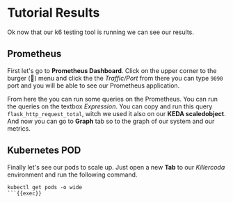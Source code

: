# Tutorial Results

Ok now that our k6 testing tool is running we can see our results.

## Prometheus

First let's go to **Prometheus Dashboard**. Click on the upper corner to the burger (🍔) menu and click the the _Traffic/Port_ from there you can type `9090` port and you will be able to see our Prometheus application.

From here the you can run some queries on the Prometheus. You can run the queries on the textbox _Expression_. You can copy and run this query `flask_http_request_total`, witch we used it also on our **KEDA scaledobject**. And now you can go to **Graph** tab so to the graph of our system and our metrics.

## Kubernetes POD

Finally let's see our pods to scale up. Just open a new **Tab** to our _Killercoda_ environment and run the following command.

```
kubectl get pods -o wide
```{{exec}}
